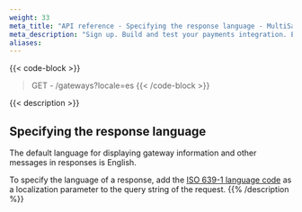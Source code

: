 ```yaml
---
weight: 33
meta_title: "API reference - Specifying the response language - MultiSafepay Docs"
meta_description: "Sign up. Build and test your payments integration. Explore our products and services. Use our API reference, SDKs, and wrappers. Get support."
aliases:
---
```


{{< code-block >}}
> GET - /gateways?locale=es
{{< /code-block >}}

{{< description >}}
## Specifying the response language

The default language for displaying gateway information and other messages in responses is English.

To specify the language of a response, add the [ISO 639-1 language code](https://www.iso.org/iso-639-language-codes.html) as a localization parameter to the query string of the request. 
{{% /description %}}